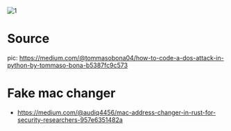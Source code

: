 ![1](https://github.com/dongsub-joung/mahouka_Tatsuya-project/assets/59364300/a3a50545-d9b1-4f0b-8957-457efeeb0527)


# Source
pic: https://medium.com/@tommasobona04/how-to-code-a-dos-attack-in-python-by-tommaso-bona-b5387fc9c573


# Fake mac changer

- https://medium.com/@audiq4456/mac-address-changer-in-rust-for-security-researchers-957e6351482a  